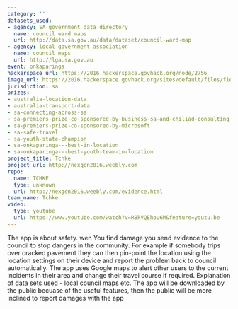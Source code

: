 ```yaml
---
category: ''
datasets_used:
- agency: SA government data directory
  name: council ward maps
  url: http://data.sa.gov.au/data/dataset/council-ward-map
- agency: local government association
  name: council maps
  url: http://lga.sa.gov.au
event: onkaparinga
hackerspace_url: https://2016.hackerspace.govhack.org/node/2756
image_url: https://2016.hackerspace.govhack.org/sites/default/files/field/image/IMG_0820.png
jurisdiction: sa
prizes:
- australia-location-data
- australia-transport-data
- sa-connecting-across-sa
- sa-premiers-prize-co-sponsored-by-business-sa-and-chiliad-consulting
- sa-premiers-prize-co-sponsored-by-microsoft
- sa-safe-travel
- sa-youth-state-champion
- sa-onkaparinga---best-in-location
- sa-onkaparinga---best-youth-team-in-location
project_title: Tchke
project_url: http://nexgen2016.weebly.com
repo:
  name: TCHKE
  type: unknown
  url: http://nexgen2016.weebly.com/evidence.html
team_name: Tchke
video:
  type: youtube
  url: https://www.youtube.com/watch?v=R8kVQEhoU6M&feature=youtu.be
---
```


The app is about safety. wen You find damage you send evidence to the council to stop dangers in the community.
For example if somebody trips over cracked pavement they can then pin-point the location using the location settings on their device and report the problem back to council automatically.
The app uses Google maps to alert other users to the current incidents in their area and change their travel course if required.
Explanation of data sets used - local council maps etc.
The app will be downloaded by the public becuase of the useful features, then the public will be more inclined to report damages with the app